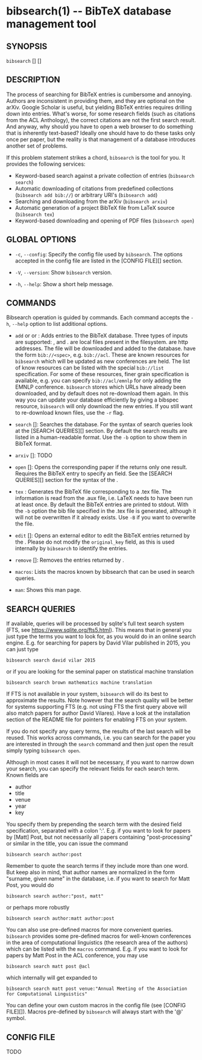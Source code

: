 bibsearch(1) -- BibTeX database management tool
===============================================

## SYNOPSIS

`bibsearch` [<global options>] <command> [<command options>]

## DESCRIPTION

The process of searching for BibTeX entries is cumbersome and annoying. Authors
are inconsistent in providing them, and they are optional on the arXiv. Google
Scholar is useful, but yielding BibTeX entries requires drilling down into
entries. What's worse, for some research fields (such as citations from the ACL
Anthology), the correct citations are not the first search result. And anyway,
why should you have to open a web browser to do something that is inherently
text-based? Ideally one should have to do these tasks only once per paper, but
the reality is that management of a database introduces another set of
problems.

If this problem statement strikes a chord, `bibsearch` is the tool for you. It
provides the following services:

* Keyword-based search against a private collection of entries (`bibsearch
  search`)
* Automatic downloading of citations from predefined collections (`bibsearch
  add bib://`) or arbitrary URI's (`bibsearch add`)
* Searching and downloading from the arXiv (`bibsearch arxiv`)
* Automatic generation of a project BibTeX file from LaTeX source (`bibsearch
  tex`)
* Keyword-based downloading and opening of PDF files (`bibsearch open`)

## GLOBAL OPTIONS

* `-c`, `--config`:
    Specify the config file used by `bibsearch`. The options accepted in the
    config file are listed in the [CONFIG FILE][] section.

* `-V`, `--version`:
    Show `bibsearch` version.

* `-h`, `--help`:
    Show a short help message.

## COMMANDS

Bibsearch operation is guided by commands. Each command accepts the `-h`,
`--help` option to list additional options.

* `add` <files> or <URLs> or <bibspecs>:
    Adds entries to the BibTeX database. Three types of inputs are supported:
    <files>, <URLs> and <bibspecs>.
    <files> are local files present in the filesystem.
    <URLs> are http addresses. The file will be downloaded and added to the
    database.
    <bibspecs> have the form `bib://<spec>`, e.g. `bib://acl`. These are known
    resources for `bibsearch` which will be updated as new conferences are
    held. The list of know resources can be listed with the special
    `bib://list` specification. For some of these resources, finer grain
    specification is available, e.g. you can specify `bib://acl/emnlp` for only
    adding the EMNLP conference.
    `bibsearch` stores which URLs have already been downloaded, and by default
    does not re-download them again. In this way you can update your database
    efficiently by giving a bibspec resource, `bibsearch` will only download
    the new entries. If you still want to re-download known files, use the `-r`
    flag.

* `search` [<query>]:
    Searches the database. For the syntax of search queries look at the [SEARCH
    QUERIES][] section. By default the search results are listed in a
    human-readable format. Use the `-b` option to show them in BibTeX format.

* `arxiv` [<query>]:
    TODO

* `open` [<query>]:
    Opens the corresponding paper if the <query> returns only one result.
    Requires the BibTeX entry to specify an <URL> field. See the [SEARCH
    QUERIES][] section for the syntax of the <query>.

* `tex` <file>:
    Generates the BibTeX file corresponding to a .tex file. The information is
    read from the .aux file, i.e. LaTeX needs to have been run at least once.
    By default the BibTeX entries are printed to stdout. With the `-b` option
    the bib file specified in the .tex file is generated, although it will not
    be overwritten if it already exists. Use `-B` if you want to overwrite the
    file.

* `edit` [<query>]:
    Opens an external editor to edit the BibTeX entries returned by the
    <query>. Please do not modify the `original_key` field, as this is used
    internally by `bibsearch` to identify the entries.

* `remove` [<query>]:
    Removes the entries returned by <query>.

* `macros`:
    Lists the macros known by bibsearch that can be used in search queries.

* `man`:
    Shows this man page.

## SEARCH QUERIES

If available, queries will be processed by sqlite's full text search system
(FTS, see https://www.sqlite.org/fts5.html). This means that in general you just type the
terms you want to look for, as you would do in an online search engine. E.g. for
searching for papers by David Vilar published in 2015, you can just type

    bibsearch search david vilar 2015

or if you are looking for the seminal paper on statistical machine translation

    bibsearch search brown mathematics machine translation

If FTS is not available in your system, `bibsearch` will do its best to
approximate the results. Note however that the search quality will be better for
systems supporting FTS (e.g. not using FTS the first query above will also match
papers for author David Vilares). Have a look at the installation section of the
README file for pointers for enabling FTS on your system.

If you do not specify any query terms, the results of the last search will be
reused. This works across commands, i.e. you can search for the paper you are
interested in through the `search` command and then just open the result simply
typing `bibsearch open`.

Although in most cases it will not be necessary, if you want to narrow down your
search, you can specify the relevant fields for each search term. Known fields
are

* author
* title
* venue
* year
* key

You specify them by prepending the search term with the desired field
specification, separated with a colon ':'. E.g. if you want to look for papers
by [Matt] Post, but not necessarily all papers containing "post-processing" or
similar in the title, you can issue the command

    bibsearch search author:post

Remember to quote the search terms if they include more than one word. But keep
also in mind, that author names are normalized in the form "surname, given name"
in the database, i.e. if you want to search for Matt Post, you would do

    bibsearch search author:"post, matt"

or perhaps more robustly

    bibsearch search author:matt author:post

You can also use pre-defined macros for more convenient queries. `bibsearch`
provides some pre-defined macros for well-known conferences in the area of
computational linguistics (the research area of the authors) which can be listed
with the `macros` command. E.g. if you want to look for papers by Matt Post in
the ACL conference, you may use

    bibsearch search matt post @acl

which internally will get expanded to

    bibsearch search matt post venue:"Annual Meeting of the Association for Computational Linguistics"

You can define your own custom macros in the config file (see [CONFIG FILE][]).
Macros pre-defined by `bibsearch` will always start with the '@' symbol.

## CONFIG FILE

TODO
